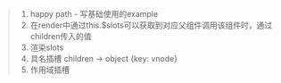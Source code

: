 > 1. happy path - 写基础使用的example
> 2. 在render中通过this.$slots可以获取到对应父组件调用该组件时，通过children传入的值
> 3. 渲染slots
> 4. 具名插槽 children -> object {key: vnode}
> 5. 作用域插槽 